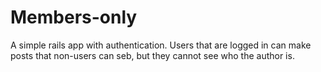 # Members-only

A simple rails app with authentication. Users that are logged in can make posts that non-users can seb, but they cannot see who the author is. 